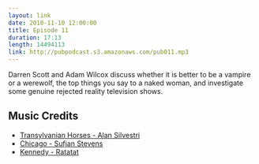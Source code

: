 ```yaml
---
layout: link
date: 2010-11-10 12:00:00
title: Episode 11
duration: 17:13
length: 14494113
link: http://pubpodcast.s3.amazonaws.com/pub011.mp3
---
```


Darren Scott and Adam Wilcox discuss whether it is better to be a vampire or a werewolf, the top things you say to a naked woman, and investigate some genuine rejected reality television shows.

## Music Credits

- [Transylvanian Horses - Alan Silvestri](http://itunes.apple.com/gb/album/transylvanian-horses/id14408771?i=14408787)
- [Chicago - Sufjan Stevens](http://itunes.apple.com/gb/album/chicago/id260716846?i=260717541)
- [Kennedy - Ratatat](http://itunes.apple.com/gb/album/kennedy/id180537852?i=180538346)